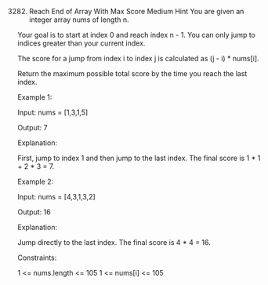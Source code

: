 3282. Reach End of Array With Max Score
Medium
Hint
You are given an integer array nums of length n.

Your goal is to start at index 0 and reach index n - 1. You can only jump to indices greater than your current index.

The score for a jump from index i to index j is calculated as (j - i) * nums[i].

Return the maximum possible total score by the time you reach the last index.

 

Example 1:

Input: nums = [1,3,1,5]

Output: 7

Explanation:

First, jump to index 1 and then jump to the last index. The final score is 1 * 1 + 2 * 3 = 7.

Example 2:

Input: nums = [4,3,1,3,2]

Output: 16

Explanation:

Jump directly to the last index. The final score is 4 * 4 = 16.

 

Constraints:

1 <= nums.length <= 105
1 <= nums[i] <= 105